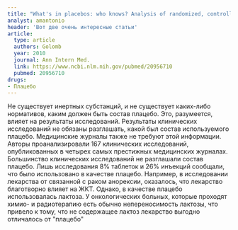 ```yaml
---
title: "What's in placebos: who knows? Analysis of randomized, controlled trials"
analyst: amantonio
header: 'Вот две очень интересные статьи'
article:
  type: article
  authors: Golomb
  year: 2010
  journal: Ann Intern Med.
  link: https://www.ncbi.nlm.nih.gov/pubmed/20956710
  pubmed: 20956710
drugs:
- Плацебо
---
```


Не существует инертных субстанций, и не существует каких-либо нормативов, каким должен быть состав плацебо. Это, разумеется, влияет на результаты исследований.
Результаты клинических исследований не обязаны разглашать, какой был состав используемого плацебо. Медицинские журналы также не требуют этой информации.
Авторы проанализировали 167 клинических исследований, опубликованных в четырех самых престижных медицинских журналах. Большинство клинических исследований не разглашали состав плацебо. Лишь исследования 8% таблеток и 26% инъекций сообщали, что было использовано в качестве плацебо.
Например, в исследовании лекарства от связанной с раком анорексии, оказалось, что лекарство благотворно влияет на ЖКТ. Однако, в качестве плацебо использовалась лактоза. У онкологических больных, которые проходят химио- и радиотерапию есть обычно непереносимость лактозы, что привело к тому, что не содержащее лактоз лекарство выгодно отличалось от "плацебо"

